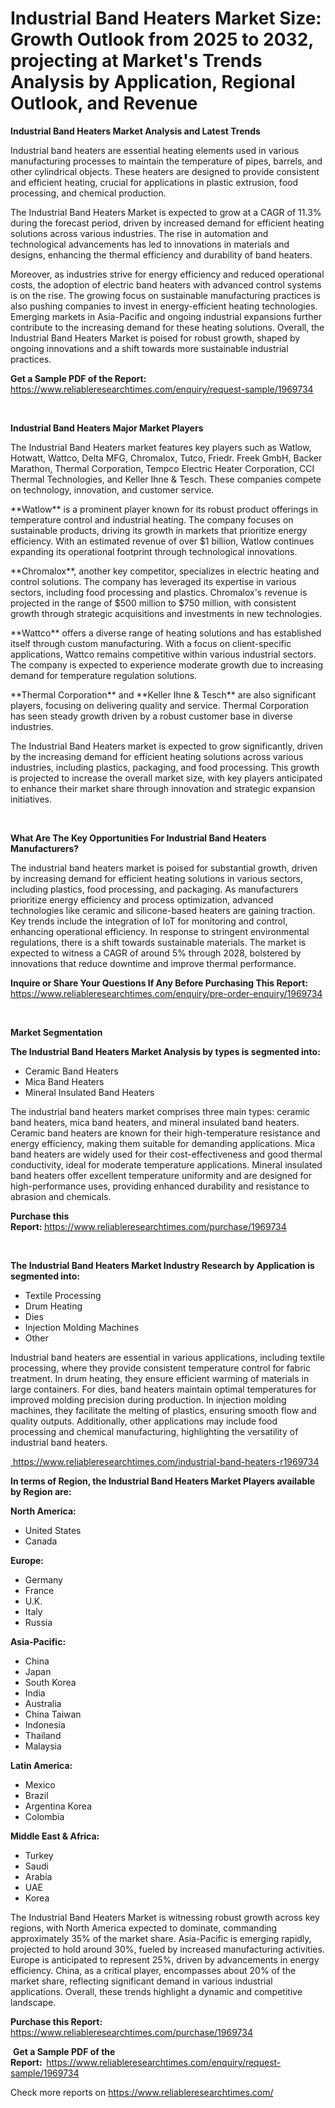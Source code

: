 <p><h1>Industrial Band Heaters Market Size: Growth Outlook from 2025 to 2032, projecting at Market's Trends Analysis by Application, Regional Outlook, and Revenue</h1></p><p><strong>Industrial Band Heaters Market Analysis and Latest Trends</strong></p>
<p><p>Industrial band heaters are essential heating elements used in various manufacturing processes to maintain the temperature of pipes, barrels, and other cylindrical objects. These heaters are designed to provide consistent and efficient heating, crucial for applications in plastic extrusion, food processing, and chemical production. </p><p>The Industrial Band Heaters Market is expected to grow at a CAGR of 11.3% during the forecast period, driven by increased demand for efficient heating solutions across various industries. The rise in automation and technological advancements has led to innovations in materials and designs, enhancing the thermal efficiency and durability of band heaters. </p><p>Moreover, as industries strive for energy efficiency and reduced operational costs, the adoption of electric band heaters with advanced control systems is on the rise. The growing focus on sustainable manufacturing practices is also pushing companies to invest in energy-efficient heating technologies. Emerging markets in Asia-Pacific and ongoing industrial expansions further contribute to the increasing demand for these heating solutions. Overall, the Industrial Band Heaters Market is poised for robust growth, shaped by ongoing innovations and a shift towards more sustainable industrial practices.</p></p>
<p><strong>Get a Sample PDF of the Report:&nbsp;</strong> <a href="https://www.reliableresearchtimes.com/enquiry/request-sample/1969734?utm_campaign=3311&utm_medium=2&utm_source=Github&utm_content=ia&utm_term=10042025&utm_id=industrial-band-heaters">https://www.reliableresearchtimes.com/enquiry/request-sample/1969734</a></p>
<p>&nbsp;</p>
<p><strong>Industrial Band Heaters Major Market Players</strong></p>
<p><p>The Industrial Band Heaters market features key players such as Watlow, Hotwatt, Wattco, Delta MFG, Chromalox, Tutco, Friedr. Freek GmbH, Backer Marathon, Thermal Corporation, Tempco Electric Heater Corporation, CCI Thermal Technologies, and Keller Ihne & Tesch. These companies compete on technology, innovation, and customer service.</p><p>**Watlow** is a prominent player known for its robust product offerings in temperature control and industrial heating. The company focuses on sustainable products, driving its growth in markets that prioritize energy efficiency. With an estimated revenue of over $1 billion, Watlow continues expanding its operational footprint through technological innovations.</p><p>**Chromalox**, another key competitor, specializes in electric heating and control solutions. The company has leveraged its expertise in various sectors, including food processing and plastics. Chromalox's revenue is projected in the range of $500 million to $750 million, with consistent growth through strategic acquisitions and investments in new technologies.</p><p>**Wattco** offers a diverse range of heating solutions and has established itself through custom manufacturing. With a focus on client-specific applications, Wattco remains competitive within various industrial sectors. The company is expected to experience moderate growth due to increasing demand for temperature regulation solutions.</p><p>**Thermal Corporation** and **Keller Ihne & Tesch** are also significant players, focusing on delivering quality and service. Thermal Corporation has seen steady growth driven by a robust customer base in diverse industries.</p><p>The Industrial Band Heaters market is expected to grow significantly, driven by the increasing demand for efficient heating solutions across various industries, including plastics, packaging, and food processing. This growth is projected to increase the overall market size, with key players anticipated to enhance their market share through innovation and strategic expansion initiatives.</p></p>
<p>&nbsp;</p>
<p><strong>What Are The Key Opportunities For Industrial Band Heaters Manufacturers?</strong></p>
<p><p>The industrial band heaters market is poised for substantial growth, driven by increasing demand for efficient heating solutions in various sectors, including plastics, food processing, and packaging. As manufacturers prioritize energy efficiency and process optimization, advanced technologies like ceramic and silicone-based heaters are gaining traction. Key trends include the integration of IoT for monitoring and control, enhancing operational efficiency. In response to stringent environmental regulations, there is a shift towards sustainable materials. The market is expected to witness a CAGR of around 5% through 2028, bolstered by innovations that reduce downtime and improve thermal performance.</p></p>
<p><strong>Inquire or Share Your Questions If Any Before Purchasing This Report:</strong> <a href="https://www.reliableresearchtimes.com/enquiry/pre-order-enquiry/1969734?utm_campaign=3311&utm_medium=2&utm_source=Github&utm_content=ia&utm_term=10042025&utm_id=industrial-band-heaters">https://www.reliableresearchtimes.com/enquiry/pre-order-enquiry/1969734</a></p>
<p>&nbsp;</p>
<p><strong>Market Segmentation</strong></p>
<p><strong>The Industrial Band Heaters Market Analysis by types is segmented into:</strong></p>
<p><ul><li>Ceramic Band Heaters</li><li>Mica Band Heaters</li><li>Mineral Insulated Band Heaters</li></ul></p>
<p><p>The industrial band heaters market comprises three main types: ceramic band heaters, mica band heaters, and mineral insulated band heaters. Ceramic band heaters are known for their high-temperature resistance and energy efficiency, making them suitable for demanding applications. Mica band heaters are widely used for their cost-effectiveness and good thermal conductivity, ideal for moderate temperature applications. Mineral insulated band heaters offer excellent temperature uniformity and are designed for high-performance uses, providing enhanced durability and resistance to abrasion and chemicals.</p></p>
<p><strong>Purchase this Report:&nbsp;</strong><a href="https://www.reliableresearchtimes.com/purchase/1969734?utm_campaign=3311&utm_medium=2&utm_source=Github&utm_content=ia&utm_term=10042025&utm_id=industrial-band-heaters">https://www.reliableresearchtimes.com/purchase/1969734</a></p>
<p>&nbsp;</p>
<p><strong>The Industrial Band Heaters Market Industry Research by Application is segmented into:</strong></p>
<p><ul><li>Textile Processing</li><li>Drum Heating</li><li>Dies</li><li>Injection Molding Machines</li><li>Other</li></ul></p>
<p><p>Industrial band heaters are essential in various applications, including textile processing, where they provide consistent temperature control for fabric treatment. In drum heating, they ensure efficient warming of materials in large containers. For dies, band heaters maintain optimal temperatures for improved molding precision during production. In injection molding machines, they facilitate the melting of plastics, ensuring smooth flow and quality outputs. Additionally, other applications may include food processing and chemical manufacturing, highlighting the versatility of industrial band heaters.</p></p>
<p><a href="https://www.reliableresearchtimes.com/industrial-band-heaters-r1969734?utm_campaign=3311&utm_medium=2&utm_source=Github&utm_content=ia&utm_term=10042025&utm_id=industrial-band-heaters">&nbsp;https://www.reliableresearchtimes.com/industrial-band-heaters-r1969734</a></p>
<p><strong>In terms of Region, the Industrial Band Heaters Market Players available by Region are:</strong></p>
<p>
    <p> <strong> North America: </strong>
        <ul>
            <li>United States</li>
            <li>Canada</li>
        </ul>
        </p> 
    <p> <strong> Europe: </strong>
        <ul>
            <li>Germany</li>
            <li>France</li>
            <li>U.K.</li>
            <li>Italy</li>
            <li>Russia</li>
        </ul>
        </p> 
    <p> <strong> Asia-Pacific: </strong>
        <ul>
            <li>China</li>
            <li>Japan</li>
            <li>South Korea</li>
            <li>India</li>
            <li>Australia</li>
            <li>China Taiwan</li>
            <li>Indonesia</li>
            <li>Thailand</li>
            <li>Malaysia</li>
        </ul>
        </p> 
    <p> <strong> Latin America: </strong>
        <ul>
            <li>Mexico</li>
            <li>Brazil</li>
            <li>Argentina Korea</li>
            <li>Colombia</li>
        </ul>
        </p> 
    <p> <strong> Middle East & Africa: </strong>
        <ul>
            <li>Turkey</li>
            <li>Saudi</li>
            <li>Arabia</li>
            <li>UAE</li>
            <li>Korea</li>
        </ul>
    </p>
    </p>
<p><p>The Industrial Band Heaters Market is witnessing robust growth across key regions, with North America expected to dominate, commanding approximately 35% of the market share. Asia-Pacific is emerging rapidly, projected to hold around 30%, fueled by increased manufacturing activities. Europe is anticipated to represent 25%, driven by advancements in energy efficiency. China, as a critical player, encompasses about 20% of the market share, reflecting significant demand in various industrial applications. Overall, these trends highlight a dynamic and competitive landscape.</p></p>
<p><strong>Purchase this Report: </strong><a href="https://www.reliableresearchtimes.com/purchase/1969734?utm_campaign=3311&utm_medium=2&utm_source=Github&utm_content=ia&utm_term=10042025&utm_id=industrial-band-heaters">https://www.reliableresearchtimes.com/purchase/1969734</a></p>
<p>&nbsp;<strong>Get a Sample PDF of the Report:&nbsp;&nbsp;</strong><a href="https://www.reliableresearchtimes.com/enquiry/request-sample/1969734?utm_campaign=3311&utm_medium=2&utm_source=Github&utm_content=ia&utm_term=10042025&utm_id=industrial-band-heaters">https://www.reliableresearchtimes.com/enquiry/request-sample/1969734</a></p>
<p><strong></strong></p>
<p>Check more reports on <a href="https://www.reliableresearchtimes.com/?utm_campaign=3311&utm_medium=2&utm_source=Github&utm_content=ia&utm_term=10042025&utm_id=industrial-band-heaters">https://www.reliableresearchtimes.com/</a></p>